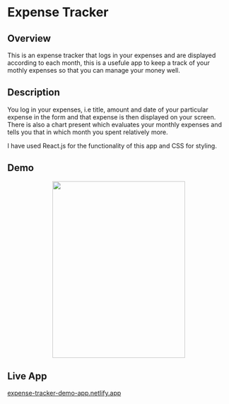 # Expense Tracker
## Overview

This is an expense tracker that logs in your expenses and are displayed according to each month, this is a usefule app to keep a track of your mothly expenses so that you can manage your money well.

## Description
You log in your expenses, i.e title, amount and date of your particular expense in the form and that expense is then displayed on your screen. There is also a chart present which evaluates your monthly expenses and tells you that in which month you spent relatively more.

I have used React.js for the functionality of this app and CSS for styling.

## Demo
<p align="center">
<img src="https://user-images.githubusercontent.com/90522990/214761658-57c9f1ad-79cf-445a-aa68-5e07ab7c155c.png" width="300" height="400" />
</p>

## Live App
[expense-tracker-demo-app.netlify.app](expense-tracker-demo-app.netlify.app)
